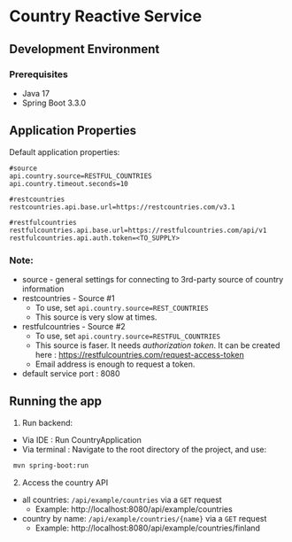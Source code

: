 # Country Reactive Service

## Development Environment
### Prerequisites
- Java 17
- Spring Boot 3.3.0

## Application Properties
Default application properties:
```
#source 
api.country.source=RESTFUL_COUNTRIES
api.country.timeout.seconds=10

#restcountries
restcountries.api.base.url=https://restcountries.com/v3.1

#restfulcountries
restfulcountries.api.base.url=https://restfulcountries.com/api/v1
restfulcountries.api.auth.token=<TO_SUPPLY>
```

### Note:
- source - general settings for connecting to 3rd-party source of country information
- restcountries - Source #1
  * To use, set ```api.country.source=REST_COUNTRIES```
  * This source is very slow at times. 
- restfulcountries - Source #2
  * To use, set ```api.country.source=RESTFUL_COUNTRIES```
  * This source is faser. It needs <i>authorization token</i>. It can be created here : https://restfulcountries.com/request-access-token
  * Email address is enough to request a token.
- default service port : 8080


## Running the app
1. Run backend:
- Via IDE : Run CountryApplication
- Via terminal : Navigate to the root directory of the project, and use:
```bash
 mvn spring-boot:run
```

2. Access the country API
- all countries: ```/api/example/countries``` via a ```GET``` request
  * Example: http://localhost:8080/api/example/countries
- country by name: ```/api/example/countries/{name}``` via a ```GET``` request
  * Example: http://localhost:8080/api/example/countries/finland

     
